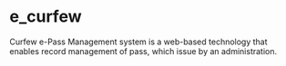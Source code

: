 # e_curfew
Curfew e-Pass Management system is a web-based technology that enables record management of pass, which issue by an administration.
